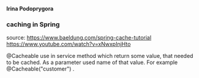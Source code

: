 
#### Irina Podoprygora
### caching in Spring

source:  https://www.baeldung.com/spring-cache-tutorial
https://www.youtube.com/watch?v=xNwxpInjHto


@Cacheable use in service method which return some value, that needed to be cached.
As a parameter  used name of that value. For example @Cacheable("customer") .


